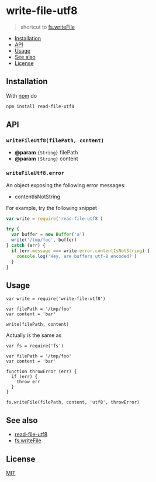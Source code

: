 # write-file-utf8

> shortcut to [fs.writeFile][writeFile]

* [Installation](#installation)
* [API](#api)
* [Usage](#usage)
* [See also](#see-also)
* [License](#license)

## Installation

With [npm](https://npmjs.org/) do

```bash
npm install read-file-utf8
```

## API

### `writeFileUtf8(filePath, content)`

* **@param** `{String}` filePath
* **@param** `{String}` content

### `writeFileUtf8.error`

An object exposing the following error messages:

* contentIsNotString

For example, try the following snippet

```javascript
var write = require('read-file-utf8')

try {
  var buffer = new Buffer('a')
  write('/tmp/foo', buffer)
} catch (err) {
  if (err.message === write.error.contentIsNotString) {
    console.log('Hey, are buffers utf-8 encoded?')
  }
}
```

## Usage

```
var write = require('write-file-utf8')

var filePath = '/tmp/foo'
var content = 'bar'

write(filePath, content)
```

Actually is the same as

```
var fs = require('fs')

var filePath = '/tmp/foo'
var content = 'bar'

function throwError (err) {
  if (err) {
    throw err
  }
}

fs.writeFile(filePath, content, 'utf8', throwError)
```

## See also

* [read-file-utf8](http://npm.im/read-file-utf8)
* [fs.writeFile][writeFile]

## License

[MIT](http://g14n.info/mit-license/)

[writeFile]: https://nodejs.org/api/fs.html#fs_fs_writefile_file_data_options_callback
